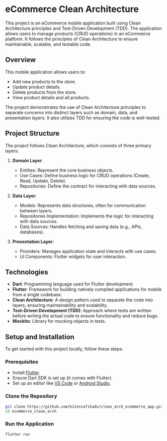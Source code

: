 # eCommerce Clean Architecture

This project is an eCommerce mobile application built using Clean Architecture principles and Test-Driven Development (TDD). The application allows users to manage products (CRUD operations) in an eCommerce platform. It follows the principles of Clean Architecture to ensure maintainable, scalable, and testable code.

## Overview

This mobile application allows users to:

- Add new products to the store.
- Update product details.
- Delete products from the store.
- View product details and all products.

The project demonstrates the use of Clean Architecture principles to separate concerns into distinct layers such as domain, data, and presentation layers. It also utilizes TDD for ensuring the code is well-tested.

## Project Structure

The project follows Clean Architecture, which consists of three primary layers:

1. **Domain Layer**:

   - Entities: Represent the core business objects.
   - Use Cases: Define business logic for CRUD operations (Create, Read, Update, Delete).
   - Repositories: Define the contract for interacting with data sources.

2. **Data Layer**:

   - Models: Represents data structures, often for communication between layers.
   - Repositories Implementation: Implements the logic for interacting with data sources.
   - Data Sources: Handles fetching and saving data (e.g., APIs, databases).

3. **Presentation Layer**:
   - Providers: Manages application state and interacts with use cases.
   - UI Components: Flutter widgets for user interaction.

## Technologies

- **Dart**: Programming language used for Flutter development.
- **Flutter**: Framework for building natively compiled applications for mobile from a single codebase.
- **Clean Architecture**: A design pattern used to separate the code into layers, ensuring maintainability and scalability.
- **Test-Driven Development (TDD)**: Approach where tests are written before writing the actual code to ensure functionality and reduce bugs.
- **Mockito**: Library for mocking objects in tests.

## Setup and Installation

To get started with this project locally, follow these steps:

### Prerequisites

- Install [Flutter](https://flutter.dev/docs/get-started/install).
- Ensure Dart SDK is set up (it comes with Flutter).
- Set up an editor like [VS Code](https://code.visualstudio.com/) or [Android Studio](https://developer.android.com/studio).

### Clone the Repository

```bash
git clone https://github.com/kitessafikadu/clean_arch_ecommerce_app.git
cd ecommerce_clean_arch
```

### Run the Application

```bash
flutter run
```
